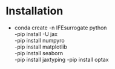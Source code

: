 # Installation

- conda create -n IFEsurrogate python   
-pip install -U jax     
-pip install numpyro    
-pip install matplotlib     
-pip install seaborn    
-pip install jaxtyping
-pip install optax